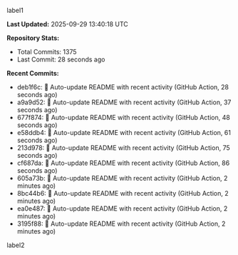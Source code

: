 
label1 
<!-- ACTIVITY_START -->
**Last Updated:** 2025-09-29 13:40:18 UTC

**Repository Stats:**
- Total Commits: 1375
- Last Commit: 28 seconds ago

**Recent Commits:**
- deb1f6c: 🤖 Auto-update README with recent activity (GitHub Action, 28 seconds ago)
- a9a9d52: 🤖 Auto-update README with recent activity (GitHub Action, 37 seconds ago)
- 677f874: 🤖 Auto-update README with recent activity (GitHub Action, 48 seconds ago)
- e58ddb4: 🤖 Auto-update README with recent activity (GitHub Action, 61 seconds ago)
- 213d978: 🤖 Auto-update README with recent activity (GitHub Action, 75 seconds ago)
- cf687da: 🤖 Auto-update README with recent activity (GitHub Action, 86 seconds ago)
- 605a73b: 🤖 Auto-update README with recent activity (GitHub Action, 2 minutes ago)
- 8bc44b6: 🤖 Auto-update README with recent activity (GitHub Action, 2 minutes ago)
- ea0e487: 🤖 Auto-update README with recent activity (GitHub Action, 2 minutes ago)
- 3195f88: 🤖 Auto-update README with recent activity (GitHub Action, 2 minutes ago)
<!-- ACTIVITY_END -->

label2
